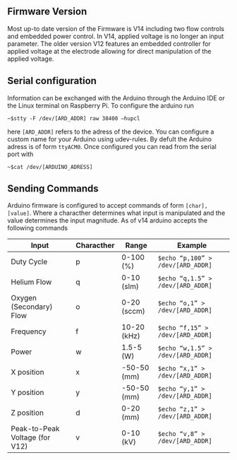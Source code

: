 ## Firmware Version
Most up-to date version of the Firmware is V14 including two flow controls and embedded power control. In V14, applied voltage is no longer an input parameter.
The older version V12 features an embedded controller for applied voltage at the electrode allowing for direct manipulation of the applied voltage.

## Serial configuration
Information can be exchanged with the Arduino through the Arduino IDE or the Linux terminal on Raspberry Pi. To configure the arduino run

```
~$stty -F /dev/[ARD_ADDR] raw 38400 –hupcl
```

here `[ARD_ADDR]` refers to the adress of the device. You can configure a custom name for your Arduino using udev-rules. By defult the 
Arduino adress is of form `ttyACM0`. Once configured you can read from the serial port with
```
~$cat /dev/[ARDUINO_ADRESS]
```

## Sending Commands

Arduino firmware is configured to accept commands of form `[char],[value]`. Where a characther determines what input is manipulated and the value
determines the input magnitude. As of v14 arduino accepts the following commands

| Input | Characther  | Range         | Example |
| ------------- |---------| -----|-----|
| Duty Cycle   | p | 0-100 (%) |`$echo “p,100” > /dev/[ARD_ADDR]` |
| Helium Flow    | q | 0-10 (slm) |`$echo “q,1.5” > /dev/[ARD_ADDR]` |
| Oxygen (Secondary) Flow    | o   |   0-20 (sccm) | `$echo “o,1” > /dev/[ARD_ADDR]` |
| Frequency  | f|    10-20 (kHz) | `$echo “f,15” > /dev/[ARD_ADDR]` |
| Power   | w   |   1.5-5 (W) | `$echo “w,1.5” > /dev/[ARD_ADDR]` |
| X position | x   |   -50-50 (mm) | `$echo “x,1” > /dev/[ARD_ADDR]` |
| Y position | y   |   -50-50 (mm)| `$echo “y,1” > /dev/[ARD_ADDR]` |
| Z position | d   |    0-20 (mm) | `$echo “z,1” > /dev/[ARD_ADDR]` |
| Peak-to-Peak Voltage (for V12) | v | 0-10 (kV) | `$echo “v,8” > /dev/[ARD_ADDR]` |
